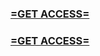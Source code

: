 <h3><strong><a href="https://www.google.com/url?q=https%3A%2F%2Fusagiftcards.online%2Frobloxs.html">=GET ACCESS=</a></strong></h3>

<h3><strong><a href="https://www.google.com/url?q=https%3A%2F%2Fusagiftcards.online%2Frobloxs.html">=GET ACCESS=</a></strong></h3>

